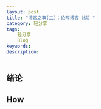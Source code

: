 ```yaml
---
layout: post
title: "博客之事(二)：论写博客（续）"
category: 轻分享
tags:
    轻分享
    Blog
keywords: 
description: 
---
```


## 绪论


## How


